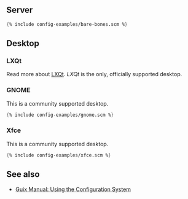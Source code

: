 ---
---

## Server

```scheme
{% include config-examples/bare-bones.scm %}
```

## Desktop

### LXQt

Read more about [LXQt](LXQt). _LXQt_ is the only, officially supported desktop.

### GNOME

This is a community supported desktop.

```scheme
{% include config-examples/gnome.scm %}
```

### Xfce

This is a community supported desktop.

```scheme
{% include config-examples/xfce.scm %}
```

## See also

- [Guix Manual: Using the Configuration System](https://www.gnu.org/software/guix/manual/en/html_node/Using-the-Configuration-System.html)